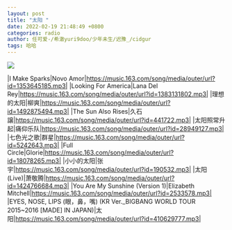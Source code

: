 ```yaml
---
layout: post
title: "太阳 "
date: 2022-02-19 21:48:49 +0800
categories: radio
author: 任可爱-/希澈yuri9doo/少年未生/迟豫_/cidgur
tags: 哈哈
---
```

![]({{site.baseurl}}/images/cover_20220219.jpg)

|I Make Sparks|Novo Amor|https://music.163.com/song/media/outer/url?id=1353645185.mp3|
|Looking For America|Lana Del Rey|https://music.163.com/song/media/outer/url?id=1383131802.mp3|
|理想的太阳|柳爽|https://music.163.com/song/media/outer/url?id=1492875494.mp3|
|The Sun Also Rises|久石譲|https://music.163.com/song/media/outer/url?id=441722.mp3|
|太阳照常升起|痛仰乐队|https://music.163.com/song/media/outer/url?id=28949127.mp3|
|七色光之歌|群星|https://music.163.com/song/media/outer/url?id=5242643.mp3|
|Full Circle|Glorie|https://music.163.com/song/media/outer/url?id=18078265.mp3|
|小小的太阳|张宇|https://music.163.com/song/media/outer/url?id=190532.mp3|
|太阳 (Live)|萧敬腾|https://music.163.com/song/media/outer/url?id=1424766684.mp3|
|You Are My Sunshine (Version 1)|Elizabeth Mitchell|https://music.163.com/song/media/outer/url?id=2533578.mp3|
|EYES, NOSE, LIPS (眼，鼻，嘴) (KR Ver._BIGBANG WORLD TOUR 2015~2016 [MADE] IN JAPAN)|太阳|https://music.163.com/song/media/outer/url?id=410629777.mp3|

